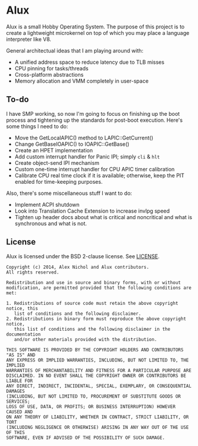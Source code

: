 # Alux

Alux is a small Hobby Operating System. The purpose of this project is to create a lightweight microkernel on top of which you may place a language interpreter like V8.

General architectual ideas that I am playing around with:

 * A unified address space to reduce latency due to TLB misses
 * CPU pinning for tasks/threads
 * Cross-platform abstractions
 * Memory allocation and VMM completely in user-space

## To-do

I have SMP working, so now I'm going to focus on finishing up the boot process and tightening up the standards for post-boot execution. Here's some things I need to do:

 * Move the GetLocalAPIC() method to LAPIC::GetCurrent()
 * Change GetBaseIOAPIC() to IOAPIC::GetBase()
 * Create an HPET implementation
 * Add custom interrupt handler for Panic IPI; simply `cli` & `hlt`
 * Create object-send IPI mechanism
 * Custom one-time interrupt handler for CPU APIC timer calibration
 * Calibrate CPU real time clock if it is available; otherwise, keep the PIT enabled for time-keeping purposes.

Also, there's some miscellaneous stuff I want to do:

 * Implement ACPI shutdown
 * Look into Translation Cache Extension to increase invlpg speed
 * Tighten up header docs about what is critical and noncritical and what is synchronous and what is not.

## License

Alux is licensed under the BSD 2-clause license. See [LICENSE](https://github.com/unixpickle/alux/blob/master/LICENSE).

```
Copyright (c) 2014, Alex Nichol and Alux contributors.
All rights reserved.

Redistribution and use in source and binary forms, with or without
modification, are permitted provided that the following conditions are met:

1. Redistributions of source code must retain the above copyright notice, this
   list of conditions and the following disclaimer. 
2. Redistributions in binary form must reproduce the above copyright notice,
   this list of conditions and the following disclaimer in the documentation
   and/or other materials provided with the distribution.

THIS SOFTWARE IS PROVIDED BY THE COPYRIGHT HOLDERS AND CONTRIBUTORS "AS IS" AND
ANY EXPRESS OR IMPLIED WARRANTIES, INCLUDING, BUT NOT LIMITED TO, THE IMPLIED
WARRANTIES OF MERCHANTABILITY AND FITNESS FOR A PARTICULAR PURPOSE ARE
DISCLAIMED. IN NO EVENT SHALL THE COPYRIGHT OWNER OR CONTRIBUTORS BE LIABLE FOR
ANY DIRECT, INDIRECT, INCIDENTAL, SPECIAL, EXEMPLARY, OR CONSEQUENTIAL DAMAGES
(INCLUDING, BUT NOT LIMITED TO, PROCUREMENT OF SUBSTITUTE GOODS OR SERVICES;
LOSS OF USE, DATA, OR PROFITS; OR BUSINESS INTERRUPTION) HOWEVER CAUSED AND
ON ANY THEORY OF LIABILITY, WHETHER IN CONTRACT, STRICT LIABILITY, OR TORT
(INCLUDING NEGLIGENCE OR OTHERWISE) ARISING IN ANY WAY OUT OF THE USE OF THIS
SOFTWARE, EVEN IF ADVISED OF THE POSSIBILITY OF SUCH DAMAGE.
```
